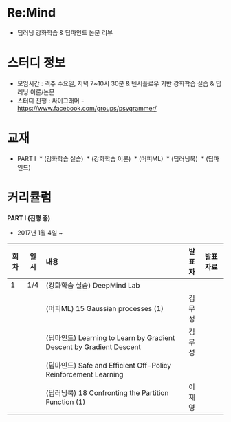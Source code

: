 # Re:Mind
* 딥러닝 강화학습 & 딥마인드 논문 리뷰

# 스터디 정보 
* 모임시간 : 격주 수요일, 저녁 7~10시 30분
& 텐서플로우 기반 강화학습 실습 & 딥러닝 이론/논문 
* 스터디 진행 : 싸이그래머 - https://www.facebook.com/groups/psygrammer/

# 교재
* PART I
  * (강화학습 실습)
  * (강화학습 이론) 
  * (머피ML)
  * (딥러닝북)
  * (딥마인드)

# 커리큘럼
<b>PART I (진행 중)</b>
* 2017년 1월 4일 ~    

| 회차  | 일시   | 내용                                  | 발표자  |              발표자료                    |
| ----- |:------:| :-------------------------------------|:-------:|:---------------------------------------- |
| 1 |1/4|(강화학습 실습) DeepMind Lab |  |
|   |    |(머피ML) 15 Gaussian processes (1) |김무성||
|   |    |(딥마인드) Learning to Learn by Gradient Descent by Gradient Descent |김무성| |
|   |    |(딥마인드) Safe and Efficient Off-Policy Reinforcement Learning || |
|   |    |(딥러닝북) 18 Confronting the Partition Function (1) |이재영| |
